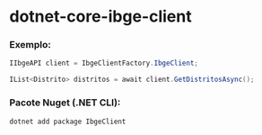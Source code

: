 # dotnet-core-ibge-client

### Exemplo:

```csharp
IIbgeAPI client = IbgeClientFactory.IbgeClient;

IList<Distrito> distritos = await client.GetDistritosAsync();
```

### Pacote Nuget (.NET CLI):

```
dotnet add package IbgeClient
```
